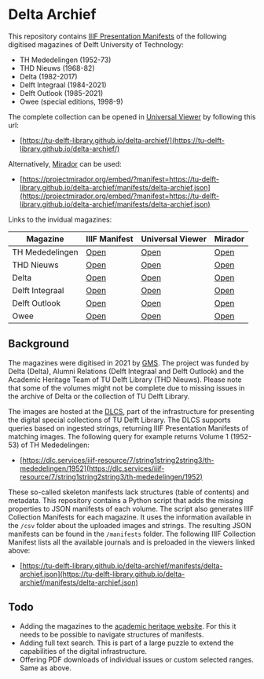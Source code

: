 # Delta Archief

This repository contains [IIIF Presentation Manifests](https://iiif.io) of the following digitised magazines of Delft University of Technology:

- TH Mededelingen (1952-73)
- THD Nieuws (1968-82)
- Delta (1982-2017)
- Delft Integraal (1984-2021)
- Delft Outlook (1985-2021)
- Owee (special editions, 1998-9)

The complete collection can be opened in [Universal Viewer](https://universalviewer.io) by following this url:

- [https://tu-delft-library.github.io/delta-archief/](https://tu-delft-library.github.io/delta-archief/)

Alternatively, [Mirador](https://projectmirador.org) can be used:

- [https://projectmirador.org/embed/?manifest=https://tu-delft-library.github.io/delta-archief/manifests/delta-archief.json](https://projectmirador.org/embed/?manifest=https://tu-delft-library.github.io/delta-archief/manifests/delta-archief.json)

Links to the invidual magazines:

| Magazine | IIIF Manifest | Universal Viewer | Mirador |
| ---  | --- | --- | --- |
TH Mededelingen | [Open](https://tu-delft-library.github.io/delta-archief/manifests/th-mededelingen/th-mededelingen.json) | [Open](http://universalviewer.io/uv.html?manifest=https://tu-delft-library.github.io/delta-archief/manifests/th-mededelingen/th-mededelingen.json) | [Open](https://projectmirador.org/embed/?manifest=https://tu-delft-library.github.io/delta-archief/manifests/th-mededelingen/th-mededelingen.json) |
THD Nieuws | [Open](https://tu-delft-library.github.io/delta-archief/manifests/thd-nieuws/thd-nieuws.json) | [Open](http://universalviewer.io/uv.html?manifest=https://tu-delft-library.github.io/delta-archief/manifests/thd-nieuws/thd-nieuws.json) | [Open](https://projectmirador.org/embed/?manifest=https://tu-delft-library.github.io/delta-archief/manifests/thd-nieuws/thd-nieuws.json) |
Delta | [Open](https://tu-delft-library.github.io/delta-archief/manifests/delta/delta.json) | [Open](http://universalviewer.io/uv.html?manifest=https://tu-delft-library.github.io/delta-archief/manifests/delta/delta.json) | [Open](https://projectmirador.org/embed/?manifest=https://tu-delft-library.github.io/delta-archief/manifests/delta/delta.json) |
Delft Integraal | [Open](https://tu-delft-library.github.io/delta-archief/manifests/delft-integraal/delft-integraal.json) | [Open](http://universalviewer.io/uv.html?manifest=https://tu-delft-library.github.io/delta-archief/manifests/delft-integraal/delft-integraal.json) | [Open](https://projectmirador.org/embed/?manifest=https://tu-delft-library.github.io/delta-archief/manifests/delft-integraal/delft-integraal.json) |
Delft Outlook | [Open](https://tu-delft-library.github.io/delta-archief/manifests/delft-outlook/delft-outlook.json) | [Open](http://universalviewer.io/uv.html?manifest=https://tu-delft-library.github.io/delta-archief/manifests/delft-outlook/delft-outlook.json) | [Open](https://projectmirador.org/embed/?manifest=https://tu-delft-library.github.io/delta-archief/manifests/delft-outlook/delft-outlook.json) |
Owee | [Open](https://tu-delft-library.github.io/delta-archief/manifests/owee/owee.json) | [Open](http://universalviewer.io/uv.html?manifest=https://tu-delft-library.github.io/delta-archief/manifests/owee/owee.json) | [Open](https://projectmirador.org/embed/?manifest=https://tu-delft-library.github.io/delta-archief/manifests/owee/owee.json) |

## Background

The magazines were digitised in 2021 by [GMS](https://gmsnl.com). The project was funded by Delta (Delta), Alumni Relations (Delft Integraal and Delft Outlook) and the Academic Heritage Team of TU Delft Library (THD Nieuws). Please note that some of the volumes might not be complete due to missing issues in the archive of Delta or the collection of TU Delft Library.

The images are hosted at the [DLCS](https://dlcs.info), part of the infrastructure for presenting the digital special collections of TU Delft Library. The DLCS supports queries based on ingested strings, returning IIIF Presentation Manifests of matching images. The following query for example returns Volume 1 (1952-53) of TH Mededelingen:

- [https://dlc.services/iiif-resource/7/string1string2string3/th-mededelingen/1952](https://dlc.services/iiif-resource/7/string1string2string3/th-mededelingen/1952)

These so-called skeleton manifests lack structures (table of contents) and metadata. This repository contains a Python script that adds the missing properties to JSON manifests of each volume. The script also generates IIIF Collection Manifests for each magazine. It uses the information available in the `/csv` folder about the uploaded images and strings. The resulting JSON manifests can be found in the `/manifests` folder. The following IIIF Collection Manifest lists all the available journals and is preloaded in the viewers linked above:

- [https://tu-delft-library.github.io/delta-archief/manifests/delta-archief.json](https://tu-delft-library.github.io/delta-archief/manifests/delta-archief.json)

## Todo

- Adding the magazines to the [academic heritage website](https://heritage.tudelft.nl/en). For this it needs to be possible to navigate structures of manifests.
- Adding full text search. This is part of a large puzzle to extend the capabilities of the digital infrastructure.
- Offering PDF downloads of individual issues or custom selected ranges. Same as above.
